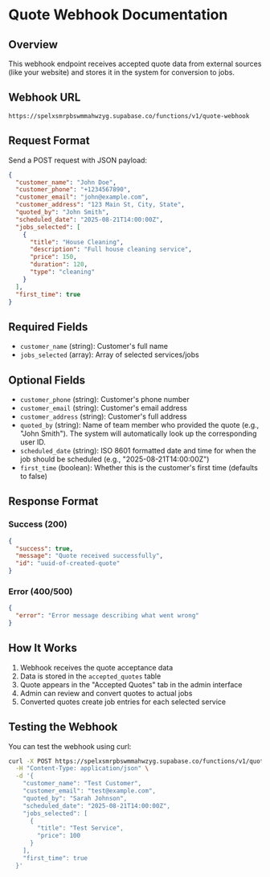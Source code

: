 # Quote Webhook Documentation

## Overview
This webhook endpoint receives accepted quote data from external sources (like your website) and stores it in the system for conversion to jobs.

## Webhook URL
```
https://spelxsmrpbswmmahwzyg.supabase.co/functions/v1/quote-webhook
```

## Request Format
Send a POST request with JSON payload:

```json
{
  "customer_name": "John Doe",
  "customer_phone": "+1234567890",
  "customer_email": "john@example.com", 
  "customer_address": "123 Main St, City, State",
  "quoted_by": "John Smith",
  "scheduled_date": "2025-08-21T14:00:00Z",
  "jobs_selected": [
    {
      "title": "House Cleaning",
      "description": "Full house cleaning service",
      "price": 150,
      "duration": 120,
      "type": "cleaning"
    }
  ],
  "first_time": true
}
```

## Required Fields
- `customer_name` (string): Customer's full name
- `jobs_selected` (array): Array of selected services/jobs

## Optional Fields  
- `customer_phone` (string): Customer's phone number
- `customer_email` (string): Customer's email address
- `customer_address` (string): Customer's full address
- `quoted_by` (string): Name of team member who provided the quote (e.g., "John Smith"). The system will automatically look up the corresponding user ID.
- `scheduled_date` (string): ISO 8601 formatted date and time for when the job should be scheduled (e.g., "2025-08-21T14:00:00Z")
- `first_time` (boolean): Whether this is the customer's first time (defaults to false)

## Response Format
### Success (200)
```json
{
  "success": true,
  "message": "Quote received successfully", 
  "id": "uuid-of-created-quote"
}
```

### Error (400/500)
```json
{
  "error": "Error message describing what went wrong"
}
```

## How It Works
1. Webhook receives the quote acceptance data
2. Data is stored in the `accepted_quotes` table
3. Quote appears in the "Accepted Quotes" tab in the admin interface
4. Admin can review and convert quotes to actual jobs
5. Converted quotes create job entries for each selected service

## Testing the Webhook
You can test the webhook using curl:

```bash
curl -X POST https://spelxsmrpbswmmahwzyg.supabase.co/functions/v1/quote-webhook \
  -H "Content-Type: application/json" \
  -d '{
    "customer_name": "Test Customer",
    "customer_email": "test@example.com",
    "quoted_by": "Sarah Johnson",
    "scheduled_date": "2025-08-21T14:00:00Z",
    "jobs_selected": [
      {
        "title": "Test Service",
        "price": 100
      }
    ],
    "first_time": true
  }'
```